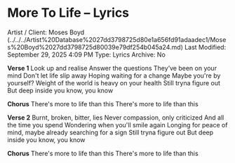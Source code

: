 # More To Life – Lyrics

Artist / Client: Moses Boyd (../../../Artist%20Database%2027dd3798725d80e1a656fd91adaadec1/Moses%20Boyd%2027dd3798725d80039e79df254b045a24.md)
Last Modified: September 29, 2025 4:09 PM
Type: Lyrics
Archive: No

**Verse 1**
Look up and realise
Answer the questions
They’ve been on your mind
Don't let life slip away
Hoping waiting for a change
Maybe you're by yourself?
Weight of the world is heavy on your health
Still tryna figure out
But deep inside you know, you know

**Chorus**
There's more to life than this
There's more to life than this

**Verse 2**
Burnt, broken, bitter, lies
Never compassion, only criticized
And all the time you spend
Wondering when you'll smile again
Longing for peace of mind, maybe already searching for a sign
Still tryna figure out
But deep inside you know, you know

**Chorus**
There's more to life than this
There's more to life than this